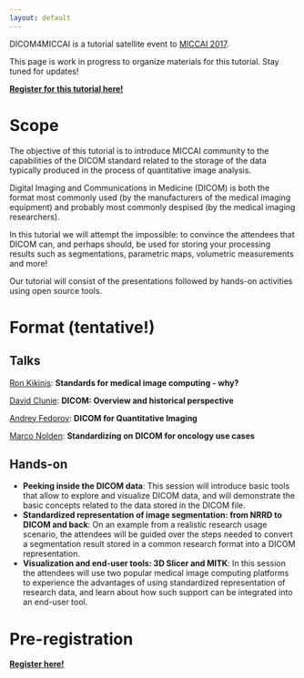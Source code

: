 ```yaml
---
layout: default
---
```


DICOM4MICCAI is a tutorial satellite event to [MICCAI 2017](http://www.miccai2017.org/satellite-events).

This page is work in progress to organize materials for this tutorial. Stay tuned for updates!

**[Register for this tutorial here!](https://goo.gl/qkGG5A)**

# [](#scope)Scope

The objective of this tutorial is to introduce MICCAI community to the capabilities of the DICOM standard related to the storage of the data typically produced in the process of quantitative image analysis.

Digital Imaging and Communications in Medicine (DICOM) is both the format most commonly used (by the manufacturers of the medical imaging equipment) and probably most commonly despised (by the medical imaging researchers).

In this tutorial we will attempt the impossible: to convince the attendees that DICOM can, and perhaps should, be used for storing your processing results such as segmentations, parametric maps, volumetric measurements and more!

Our tutorial will consist of the presentations followed by hands-on activities
using open source tools.

# [](#format)Format (tentative!)

## [](#talks)Talks

[Ron Kikinis](http://www.spl.harvard.edu/pages/People/kikinis): **Standards for medical image computing - why?**

[David Clunie](http://www.dclunie.com/): **DICOM: Overview and historical perspective**

[Andrey Fedorov](https://fedorov.github.io): **DICOM for Quantitative Imaging**

[Marco Nolden](https://scholar.google.de/citations?user=sNoLhxIAAAAJ&hl=en): **Standardizing on DICOM for oncology use cases**

## [](#handson)Hands-on

* **Peeking inside the DICOM data**: This session will introduce basic tools that allow to explore and visualize DICOM data, and will demonstrate the basic concepts related to the data stored in the DICOM file.
* **Standardized representation of image segmentation: from NRRD to DICOM and back**: On an example from a realistic research usage scenario, the attendees will be guided over the steps needed to convert a segmentation result stored in a common research format into a DICOM representation.
* **Visualization and end-user tools: 3D Slicer and MITK**: In this session the attendees will use two popular medical image computing platforms to experience the advantages of using standardized representation of research data, and learn about how such support can be integrated into an end-user tool.

# [](#preregister)Pre-registration

**[Register here!](https://goo.gl/qkGG5A)**
